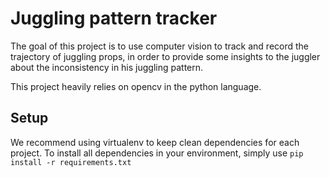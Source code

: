 # Juggling pattern tracker

The goal of this project is to use computer vision to track and record the trajectory of juggling props, in order to provide some insights to the juggler about the inconsistency in his juggling pattern.

This project heavily relies on opencv in the python language.

## Setup

We recommend using virtualenv to keep clean dependencies for each project.
To install all dependencies in your environment, simply use `pip install -r requirements.txt`